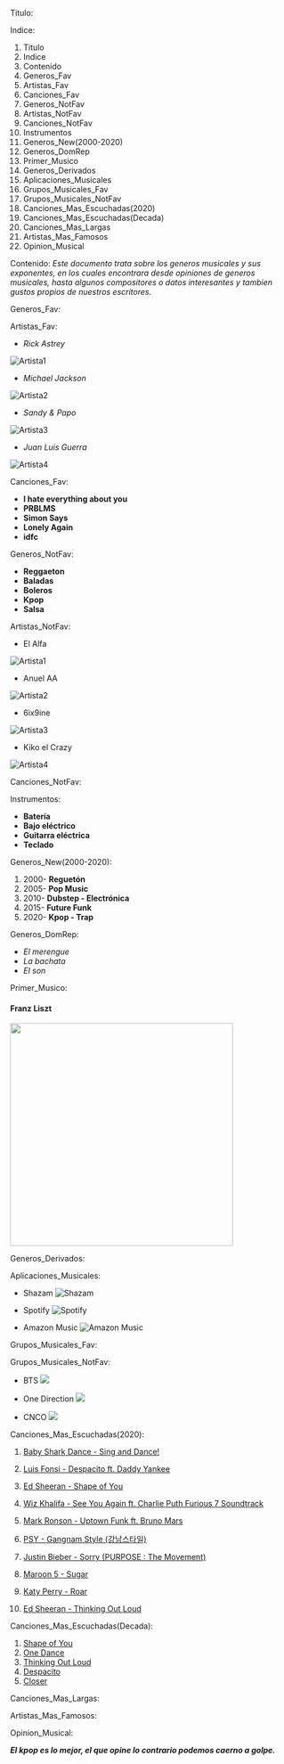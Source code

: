 
Titulo: 

Indice:
1. Titulo
2. Indice
3. Contenido 
4. Generos_Fav
5. Artistas_Fav
6. Canciones_Fav
7. Generos_NotFav
8. Artistas_NotFav
9. Canciones_NotFav
10. Instrumentos
11. Generos_New(2000-2020)
12. Generos_DomRep
13. Primer_Musico
14. Generos_Derivados
15. Aplicaciones_Musicales
16. Grupos_Musicales_Fav
17. Grupos_Musicales_NotFav
18. Canciones_Mas_Escuchadas(2020)
19. Canciones_Mas_Escuchadas(Decada)
20. Canciones_Mas_Largas
21. Artistas_Mas_Famosos
22. Opinion_Musical

Contenido: 
*Este documento trata sobre los generos musicales y sus exponentes, en los cuales encontrara desde opiniones de generos musicales, hasta algunos compositores o datos interesantes y tambien gustos propios de nuestros escritores.*


Generos_Fav:



Artistas_Fav:

- *Rick Astrey*

![Artista1](https://imagenes.20minutos.es/uploads/imagenes/2020/06/19/rick-astley-en-su-cancion-never-gonna-give-you-up.gif)

- *Michael Jackson*

![Artista2](https://www.mondosonoro.com/wp-content/uploads/2015/03/michael-jackson.jpg)

- *Sandy & Papo*

![Artista3](https://i.ytimg.com/vi/3dscakGmOxg/maxresdefault.jpg)

- *Juan Luis Guerra*

![Artista4](https://storage.googleapis.com/mmc-elcaribe-bucket/uploads/2020/02/ef9e184d-juan-luis-guerra-5e49bb7c48340.jpg)

Canciones_Fav:

- **I hate everything about you**
- **PRBLMS**
- **Simon Says**
- **Lonely Again**
- **idfc**


Generos_NotFav:

- **Reggaeton**
- **Baladas**
- **Boleros**
- **Kpop**
- **Salsa**

Artistas_NotFav:
- El Alfa

![Artista1](https://resources.tidal.com/images/58bb7890/a258/44fa/ba7f/f840ea269023/480x480.jpg)

- Anuel AA

![Artista2](https://us.hola.com/images/0263-10ee84952e62-9682164bb90f-1000/square-480/anuel-aa-in-concert-brooklyn-ny.jpg)

- 6ix9ine

![Artista3](https://hips.hearstapps.com/hmg-prod.s3.amazonaws.com/images/tekashi-6ix9ine-attends-made-in-america-day-2-on-september-news-photo-1026349632-1543254246.jpg?crop=0.66667xw:1xh;center,top&resize=480:*)

- Kiko el Crazy

![Artista4](https://resources.tidal.com/images/8b53c9d7/986a/43cd/8320/cd25797ff00f/480x480.jpg)


Canciones_NotFav:



Instrumentos:
+ **Batería**
+ **Bajo eléctrico**
+ **Guitarra eléctrica**
+ **Teclado**


Generos_New(2000-2020):
1. 2000- **Reguetón**
2. 2005- **Pop Music**
3. 2010- **Dubstep - Electrónica**
4. 2015- **Future Funk**
5. 2020- **Kpop - Trap**


Generos_DomRep:
- *El merengue*
- *La bachata*
- *El son*


Primer_Musico:
#### Franz Liszt
<img src="https://upload.wikimedia.org/wikipedia/commons/3/3a/Franz_Liszt_by_Nadar%2C_March_1886.png" width="400">


Generos_Derivados:



Aplicaciones_Musicales:
* Shazam
![Shazam](https://upload.wikimedia.org/wikipedia/commons/thumb/d/d2/Shazam_logo.svg/1200px-Shazam_logo.svg.png)

* Spotify
![Spotify](https://logos-world.net/wp-content/uploads/2020/09/Spotify-Logo.png)

* Amazon Music
![Amazon Music](https://www.pngkey.com/png/full/59-591869_amazon-music-logos-amazon-logo-vector-transparent-amazon.png)


Grupos_Musicales_Fav:



Grupos_Musicales_NotFav:

- BTS ![](https://noticiassin.com/wp-content/uploads/2020/05/77811c29-1577177884_366989_1577178113_rrss_normal.jpg)

- One Direction ![](https://pyxis.nymag.com/v1/imgs/8ee/9b2/daf79f1b992e86ab665acbbef7f7082c71-13-one-direction-friends.2x.rsocial.w600.jpg)

- CNCO 
![](https://cnnespanol.cnn.com/wp-content/uploads/2020/10/WhatsApp-Image-2020-10-02-at-01.00.21.jpeg?quality=100&strip=info&w=460&h=260&crop=1)

Canciones_Mas_Escuchadas(2020):
1. [Baby Shark Dance - Sing and Dance!](https://www.youtube.com/watch?v=XqZsoesa55w)

2. [Luis Fonsi - Despacito ft. Daddy Yankee](https://www.youtube.com/watch?v=kJQP7kiw5Fk)

3. [Ed Sheeran - Shape of You](https://www.youtube.com/watch?v=JGwWNGJdvx8 "albeas" )

4. [Wiz Khalifa - See You Again ft. Charlie Puth Furious 7 Soundtrack](https://www.youtube.com/watch?v=RgKAFK5djSk)

5. [Mark Ronson - Uptown Funk ft. Bruno Mars](https://www.youtube.com/watch?v=OPf0YbXqDm0)

6. [PSY - Gangnam Style (강남스타일)](https://www.youtube.com/watch?v=9bZkp7q19f0)

7. [Justin Bieber - Sorry (PURPOSE : The Movement)](https://www.youtube.com/watch?v=fRh_vgS2dFE)

8. [Maroon 5 - Sugar](https://www.youtube.com/watch?v=09R8_2nJtjg)

9. [Katy Perry - Roar](https://www.youtube.com/watch?v=CevxZvSJLk8)

10. [Ed Sheeran - Thinking Out Loud](https://www.youtube.com/watch?v=lp-EO5I60KA)


Canciones_Mas_Escuchadas(Decada):
1. [Shape of You](https://www.youtube.com/watch?v=_dK2tDK9grQ "Ed Sheeran - Shape Of You")
2. [One Dance](https://www.youtube.com/watch?v=iAbnEUA0wpA "Drake - One Dance")
3. [Thinking Out Loud](https://www.youtube.com/watch?v=lp-EO5I60KA "Ed Sheeran - Thinking Out Loud")
4. [Despacito](https://www.youtube.com/watch?v=kJQP7kiw5Fk&list=PLKcRz7euAKoMCerAj68IcQk-vYxlNeutk "Luis Fonsi - Despacito")
5. [Closer](https://www.youtube.com/watch?v=PT2_F-1esPk "The Chainsmokers - Closer")

 

Canciones_Mas_Largas: 



Artistas_Mas_Famosos:



Opinion_Musical:

***El kpop es lo mejor, el que opine lo contrario podemos caerno a golpe.***